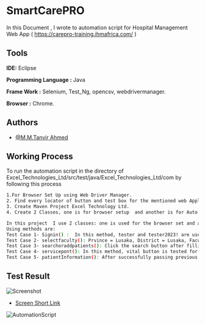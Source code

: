 
# SmartCarePRO

In this Document , I wrote to automation script for Hospital Management Web App ( https://carepro-training.ihmafrica.com/ )


## Tools 

**IDE:** Eclipse

**Programming Language :** Java 

**Frame Work :** Selenium, Test_Ng, opencsv, webdrivermanager.

**Browser :** Chrome.



## Authors

- [@M.M.Tanvir Ahmed ](https://github.com/Tanvir-Tain)


## Working Process 

To run the automation script in the directory of  Excel_Technologies_Ltd/src/test/java/Excel_Technologies_Ltd/com by  following this process 

```bash
1.For Browser Set Up using Web Driver Manager.
2. Find every locator of button and test box for the mentioned web Application By using Driver Manager and web Driver framework. 
3. Create Maven Project Excel Technology Ltd. 
4. Create 2 Classes, one is for browser setup  and another is for Auto Data Input in the patient Information module from CSV file .

In this project  I use 2 classes: one is used for the browser set and another is for testing the required method.
Using methods are: 
Test Case 1- Signin() :  In this method, tester and tester2023! are used as username and password textboxes accordingly. 
Test Case 2- selectfaculty(): Prvince = Lusaka, District = Lusaka, Faculty = Dr. Watson Dental Clinic are filled to test required textboxes for the Select Facility module.
Test Case 3- searchoraddpatients(): Click the search button after filling in the NRC number 11111/11/1, which is tested in this test case. After showing and clicking the Attend to Patient button we face critical defects in biometrics information testing which is shown randomly or not displayed biometrics information. We handle this defect using the exception handling method.
Test Case 4- servicepont(): In this method, vital button is tested for Select Service for the Patient module. 
Test Case 5- patientInformation(): After successfully passing previous test cases Patient Information Form is tested automatically to take data from csv dataset. In this Form Date and time filled are not writeable. That is why we are  unable to fill out this date and time based on the date and time information in the dataset provided.

```


## Test Result 

![Screenshot](https://prnt.sc/dKrVw6bwKjU6)

- [Screen Short Link ](https://prnt.sc/dKrVw6bwKjU6)


![AutomationScript](https://github.com/Tanvir-Tain/Web_Automation/assets/49960242/2af05b86-5792-46df-9ba8-b63a96fb282e)
